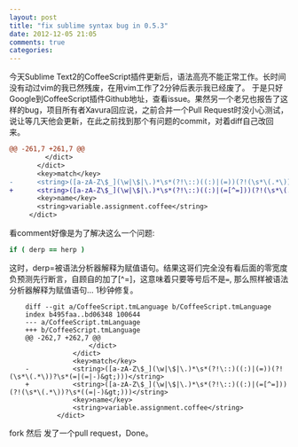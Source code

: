 ```yaml
---
layout: post
title: "fix sublime syntax bug in 0.5.3"
date: 2012-12-05 21:05
comments: true
categories: 
---
```

今天Sublime Text2的CoffeeScript插件更新后，语法高亮不能正常工作。长时间没有动过vim的我已然残废，在用vim工作了2分钟后表示我已经废了。
于是只好Google到CoffeeScript插件Github地址，查看issue。果然另一个老兄也报告了这样的bug，项目所有者Xavura回应说，之前合并一个Pull Request时没小心测试，说让等几天他会更新，在此之前找到那个有问题的commit，对着diff自己改回来。

```diff
@@ -261,7 +261,7 @@
         </dict>
       </dict>
       <key>match</key>
-      <string>([a-zA-Z\$_](\w|\$|\.)*\s*(?!\::)((:)|(=))(?!(\s*\(.*\))?\s*((=|-)&gt;)))</string>
+      <string>([a-zA-Z\$_](\w|\$|\.)*\s*(?!\::)((:)|(=[^=]))(?!(\s*\(.*\))?\s*((=|-)&gt;)))</string>
       <key>name</key>
       <string>variable.assignment.coffee</string>
     </dict>
```
看comment好像是为了解决这么一个问题:

```CoffeeScript
if ( derp == herp )
```

这时，derp=被语法分析器解释为赋值语句。结果这哥们完全没有看后面的零宽度负预测先行断言，自顾自的加了[^=]，这意味着只要等号后不是`=`, 那么照样被语法分析器解释为赋值语句… 1秒钟修复。 

```
    diff --git a/CoffeeScript.tmLanguage b/CoffeeScript.tmLanguage
    index b495faa..bd06348 100644
    --- a/CoffeeScript.tmLanguage
    +++ b/CoffeeScript.tmLanguage
    @@ -262,7 +262,7 @@
                    </dict>
                </dict>
                <key>match</key>
    -           <string>([a-zA-Z\$_](\w|\$|\.)*\s*(?!\::)((:)|(=))(?!(\s*\(.*\))?\s*(=|(=|-)&gt;)))</string>
    +           <string>([a-zA-Z\$_](\w|\$|\.)*\s*(?!\::)((:)|(=[^=]))(?!(\s*\(.*\))?\s*((=|-)&gt;)))</string>
                <key>name</key>
                <string>variable.assignment.coffee</string>
            </dict>

```
fork 然后 发了一个pull request，Done。

